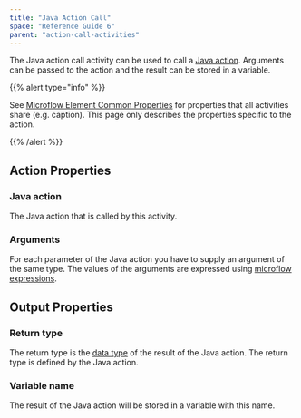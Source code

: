 ```yaml
---
title: "Java Action Call"
space: "Reference Guide 6"
parent: "action-call-activities"
---
```



The Java action call activity can be used to call a [Java action](java-actions). Arguments can be passed to the action and the result can be stored in a variable.

{{% alert type="info" %}}

See [Microflow Element Common Properties](microflow-element-common-properties) for properties that all activities share (e.g. caption). This page only describes the properties specific to the action.

{{% /alert %}}

## Action Properties

### Java action

The Java action that is called by this activity.

### Arguments

For each parameter of the Java action you have to supply an argument of the same type. The values of the arguments are expressed using [microflow expressions](microflow-expressions).

## Output Properties

### Return type

The return type is the [data type](data-types) of the result of the Java action. The return type is defined by the Java action.

### Variable name

The result of the Java action will be stored in a variable with this name.
